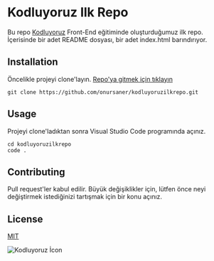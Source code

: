 # Kodluyoruz Ilk Repo

Bu repo [Kodluyoruz](https://kodluyoruz.org/) Front-End eğitiminde oluşturduğumuz ilk repo. İçerisinde bir adet README dosyası, bir adet index.html barındırıyor. 

## Installation

Öncelikle projeyi clone'layın. [Repo'ya gitmek için tıklayın](https://github.com/onursaner/kodluyoruzilkrepo.git)

``````
git clone https://github.com/onursaner/kodluyoruzilkrepo.git
``````

## Usage

Projeyi clone'ladıktan sonra Visual Studio Code programında açınız. 

``````
cd kodluyoruzilkrepo
code .
``````

## Contributing

Pull request'ler kabul edilir. Büyük değişiklikler için, lütfen önce neyi değiştirmek istediğinizi tartışmak için bir konu açınız.

## License

[MIT](https://choosealicense.com/licenses/mit/)


![Kodluyoruz İcon](https://kodluyoruz.org/wp-content/uploads/2022/05/kodluyoruz_yatay_slogan-1024x119.png)